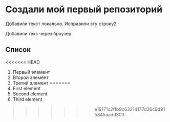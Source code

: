 # Создали мой первый репозиторий

Добавили текст локально. Исправили эту строку2

Добавили текс через браузер

## Список
<<<<<<< HEAD
1. Первый элемент
2. Второй элемент
3. Третий элемент
=======
1. First element 
2. Second element
3. Third element
>>>>>>> e19171c2ffb9c63214177d26c9d915845aadd303
